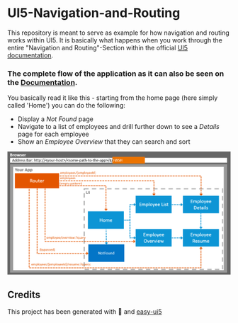 # UI5-Navigation-and-Routing

This repository is meant to serve as example for how navigation and routing works within UI5. It is basically what happens when you work through the entire "Navigation and Routing"-Section within the official [UI5 documentation](https://sapui5.hana.ondemand.com/#/topic/1b6dcd39a6a74f528b27ddb22f15af0d).

### The complete flow of the application as it can also be seen on the [Documentation](https://sapui5.hana.ondemand.com/#/topic/1b6dcd39a6a74f528b27ddb22f15af0d).

You basically read it like this - starting from the home page (here simply called 'Home') you can do the following:

* Display a _Not Found_ page
* Navigate to a list of employees and drill further down to see a _Details_ page for each employee
* Show an _Employee Overview_ that they can search and sort

![](readme_images/routing_overview.png)


## Credits
This project has been generated with 💙 and [easy-ui5](https://github.com/SAP)
